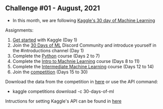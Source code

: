
## Challenge #01 - August, 2021
- In this month, we are following [Kaggle's 30 day of Machine Learning ](https://www.kaggle.com/thirty-days-of-ml)

Assignments:
1. [Get started](https://www.kaggle.com/alexisbcook/getting-started-with-kaggle) with Kaggle (Day 1)
3. Join the [30 Days of ML](https://discord.com/invite/f8g8bDq8Vv) Discord Community and introduce yourself in the #introductions channel (Day 1)
4. Complete the [Python](https://www.kaggle.com/learn/python) course (Days 2 to 7)
5. Complete the [Intro to Machnie Learning](https://www.kaggle.com/learn/intro-to-machine-learning) course (Days 8 to 11)
6. Complete the [Intermediate Machine Learning](https://www.kaggle.com/learn/intermediate-machine-learning) course (Days 12 to 14)
7. Join the [competition](https://www.kaggle.com/c/30-days-of-ml) (Days 15 to 30)

Download the data from the competition in [here](https://www.kaggle.com/c/30-days-of-ml/data) or use the API command: 
- kaggle competitions download -c 30-days-of-ml

Intructions for setting Kaggle's API can be found in [here](https://github.com/Kaggle/kaggle-api)
